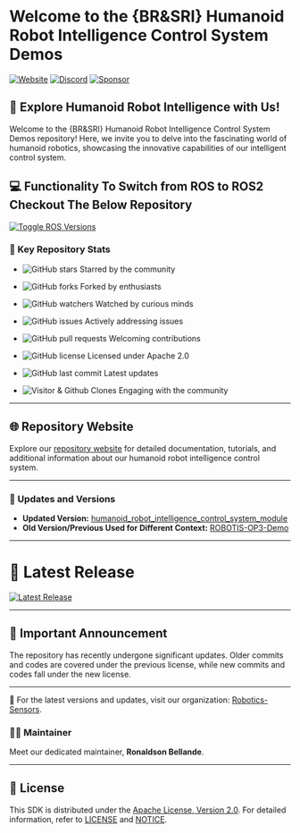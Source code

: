 # Welcome to the {BR&SRI} Humanoid Robot Intelligence Control System Demos

[![Website](https://img.shields.io/badge/Visit%20our-Website-0099cc?style=for-the-badge)](https://robotics-sensors.github.io)
[![Discord](https://img.shields.io/badge/Join%20our-Discord-7289DA?logo=discord&style=for-the-badge)](https://discord.gg/Yc72nd4w)
[![Sponsor](https://img.shields.io/badge/Sponsor-Robotics%20Sensors%20Research-red?style=for-the-badge&logo=github)](https://github.com/sponsors/Robotics-Sensors)

## 🤖 Explore Humanoid Robot Intelligence with Us!

Welcome to the {BR&SRI} Humanoid Robot Intelligence Control System Demos repository! Here, we invite you to delve into the fascinating world of humanoid robotics, showcasing the innovative capabilities of our intelligent control system.

## 💻 Functionality To Switch from ROS to ROS2 Checkout The Below Repository

[![Toggle ROS Versions](https://img.shields.io/badge/Toggle%20ROS%20Versions-Explore%20ROS%20and%20ROS2%20migration-blue?style=for-the-badge&logo=ros&color=blue)](https://github.com/Robotics-Sensors/ros_extension/)

### 🚀 Key Repository Stats

- ![GitHub stars](https://img.shields.io/github/stars/Robotics-Sensors/humanoid_robot_intelligence_control_system_demos.svg?style=social) Starred by the community
- ![GitHub forks](https://img.shields.io/github/forks/Robotics-Sensors/humanoid_robot_intelligence_control_system_demos.svg?style=social) Forked by enthusiasts
- ![GitHub watchers](https://img.shields.io/github/watchers/Robotics-Sensors/humanoid_robot_intelligence_control_system_demos.svg?style=social) Watched by curious minds

- ![GitHub issues](https://img.shields.io/github/issues/Robotics-Sensors/humanoid_robot_intelligence_control_system_demos.svg) Actively addressing issues
- ![GitHub pull requests](https://img.shields.io/github/issues-pr/Robotics-Sensors/humanoid_robot_intelligence_control_system_demos.svg) Welcoming contributions
- ![GitHub license](https://img.shields.io/github/license/Robotics-Sensors/humanoid_robot_intelligence_control_system_demos.svg) Licensed under Apache 2.0

- ![GitHub last commit](https://img.shields.io/github/last-commit/Robotics-Sensors/humanoid_robot_intelligence_control_system_demos.svg) Latest updates
- ![Visitor & Github Clones](https://img.shields.io/badge/dynamic/json?color=2e8b57&label=Visitor%20%26%20GitHub%20Clones&query=$.count&url=https://api.github.com/repos/Robotics-Sensors/humanoid_robot_intelligence_control_system_demos/traffic) Engaging with the community

---

## 🌐 Repository Website

Explore our [repository website](https://robotics-sensors.github.io/bellande_humanoid_robot_intelligence_control_system_demos) for detailed documentation, tutorials, and additional information about our humanoid robot intelligence control system.

---

### 🔄 Updates and Versions

- **Updated Version:** [humanoid_robot_intelligence_control_system_module](https://github.com/Robotics-Sensors/bellande_humanoid_robot_intelligence_control_system_demos)
- **Old Version/Previous Used for Different Context:** [ROBOTIS-OP3-Demo](https://github.com/ROBOTIS-GIT/ROBOTIS-OP3-Demo)

---

# 🎉 Latest Release

[![Latest Release](https://img.shields.io/github/v/release/Robotics-Sensors/bellande_humanoid_robot_intelligence_control_system_tools?style=for-the-badge&color=yellow)](https://github.com/Robotics-Sensors/bellande_humanoid_robot_intelligence_control_system_demos/releases/)

---

## 📢 Important Announcement

The repository has recently undergone significant updates. Older commits and codes are covered under the previous license, while new commits and codes fall under the new license.

---

🚀 For the latest versions and updates, visit our organization: [Robotics-Sensors](https://github.com/Robotics-Sensors).

### 🧑‍💼 Maintainer

Meet our dedicated maintainer, **Ronaldson Bellande**.

---

## 📄 License

This SDK is distributed under the [Apache License, Version 2.0](https://www.apache.org/licenses/LICENSE-2.0). For detailed information, refer to [LICENSE](https://github.com/Robotics-Sensors/humanoid_robot_intelligence_control_system_demos/blob/main/LICENSE) and [NOTICE](https://github.com/Robotics-Sensors/humanoid_robot_intelligence_control_system_demos/blob/main/LICENSE).

